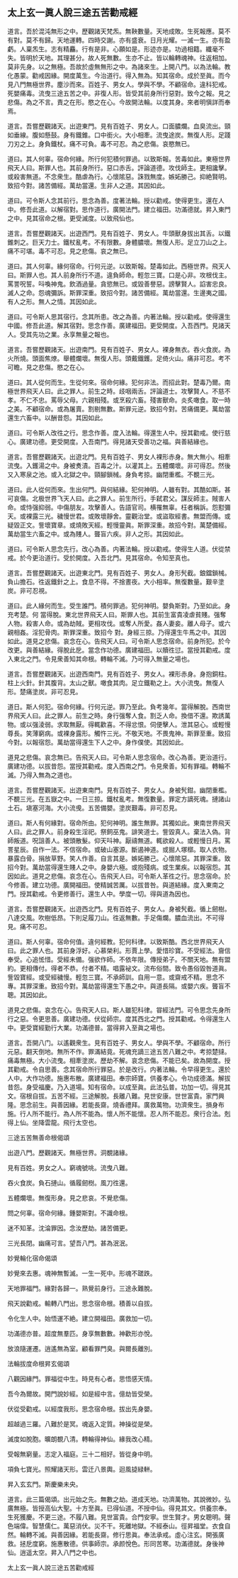 ## 太上玄一眞人說三途五苦勸戒經

道言。吾於混沌無形之中。歷觀諸天梵炁。無鞅數量。天地成敗。生死報應。莫不有對。莫不有歸。天地運轉。四時交謝。亦有盛衰。日月光耀。一滅一生。亦有盈虧。人稟炁生。志有精麤。行有是非。心願如是。形迹亦是。功過相籍。纖毫不失。皆明於天地。其理甚分。故人死無數。生亦不止。皆以輪轉魂神。往返相加。莫非先身。以之無極。吾故於虛無無形之中。為諸來生。上開八門。以為法輪。教化愚蒙。勸戒因緣。開度萬生。今治道行。得入無為。知其宿命。成於至眞。而今見八門無極世界。塵沙而來。百姓子、男女人。學與不學。不顧宿命。違科犯戒。死嬰痛毒。流曳三途五苦之中。非復人形。皆受其前身所行惡對。致今之報。見之悲傷。為之不言。責之在形。愍之在心。今故開法輪。以度其身。來者明愼詳而奉焉。

道言。吾嘗歷觀諸天。出遊東門。見有百姓子、男女人。口面膿爛。血臭流出。頸如垂線。腹如懸鼓。身有鐵錐。口中銜火。大小相牽。流曳途炭。無復人形。足踐刀刃之上。身負鐵杖。痛不可負。毒不可忍。為之悲傷。哀愍無已。

道曰。其人何辜。宿命何緣。所行何犯積何罪過。以致斯報。苦毒如此。東極世界飛天人曰。斯罪人也。其前身所行。惡口赤舌。評論道德。攻伐師主。更相讒擊。或殺害無道。不念衆生。酷虐為行。心懷隂惡。誅戮無度。嫉妬勝己。抑絶賢明。致招今對。諸苦備經。萬劫當還。生非人之道。其因如此。

道曰。可令斯人念其前行。思念為善。度著法輪。授以勸戒。使得更生。還在人中。修吾此道。以解宿對。思作道行。廣開法門。建立福田。功滿德就。昇入東門之中。見其宿命之根。更受滅度。以致飛仙也。

道言。吾嘗歷觀諸天。出遊西門。見有百姓子、男女人。牛頭獸身拔出其舌。以鐵錐刺之。巨天力士。鐵杖亂考。不有限數。身體膿壞。無復人形。足立刀山之上。痛不可堪。毒不可忍。見之悲傷。哀之無已。

道曰。其人何辜。緣何宿命。行何元逆。以致斯報。楚毒如此。西極世界。飛天人曰。斯罪人也。其人前身所行不道。違負師命。輕忽三寶。口是心非。攻根伐主。罵詈呪誓。呌喚神鬼。飲酒過量。貪慾無已。或毀善譽惡。謗擊賢人。諂害忠良。滅人之命。怨魂彌訴。斯罪深重。致招今對。諸苦備經。萬劫當還。生邊夷之國。有人之形。無人之情。其因如此。

道曰。可令斯人思其宿行。念其所患。改之為善。内著法輪。授以勸戒。使得還生中國。修吾此道。解其宿對。思念作善。廣建福田。更受開度。入吾西門。見諸天人。受其先功之業。永享無量之報也。

道言。吾嘗歷觀諸天。出遊南門。見有百姓子、男女人。裸身無衣。吞火食炭。為火所燒。頭面焦燎。舉體爛壞。無復人形。頭戴鐵鑊。足倚火山。痛非可忍。考不可瞻。見之悲傷。愍之在心。

道曰。其人從何而生。生從何來。宿命何緣。犯何非法。而招此對。楚毒乃爾。南極世界飛天人曰。此之罪人。前生之時。歧咽兩舌。評論道士。攻擊賢人。不慈不孝。不仁不忠。罵辱父母。六親相殘。或烹殺六畜。殘害獸命。炎炙噉食。取一時之美。不顧宿命。或為屠賣。割剔無數。斯罪元逆。致招今對。苦痛備更。萬劫當還生六畜中。以酬昔怨。其因如此。

道曰。可令斯人改徃之行。思念作善。度入法輪。得還生人中。授其勸戒。使行慈心。廣建功德。更受開度。入吾南門。得見諸天受善功之福。與善結緣也。

道言。吾嘗歷觀諸天。出遊北門。見有百姓子、男女人裸形赤身。無大無小。相牽流曳。入鑊湯之中。身被煑漬。百毒之汁。以灌其上。五體爛壞。非可得忍。然後又入寒泉之池。或入北獄之中。頸腳鎖械。身負考掠。幽閉重檻。不覩三光。

道曰。此人從何而來。生出何門。與何結緣。犯何神明。人雖有對。其酷如斯。甚可哀傷。北极世界飞天人曰。此之罪人。前生所行。手弑君父。謀反師主。賊害人命。或恃强抑弱。中傷朋友。攻擊善人。告語官司。横罹無辜。枉者稱訴。怨懟彌天。或裸露三光。穢慢世君。或敗壞靜舍。靈觀治堂。或盜取經書。無盟而傳。或疑毀正文。訾壞寶章。或燒敗天經。輕慢靈眞。斯罪深重。故招今對。萬楚備經。萬劫當生六畜之中。或為賤人。聾盲六疾。非人之形。其因如此。

道曰。可令斯人思念先行。改心為善。内著法輪。授以勸戒。使得生人道。伏從禁戒。於今更治道行。受於開度。入吾北門。見其宿命。令知至真也。

道言。吾嘗歷觀諸天。出遊東北門。見有百姓子、男女人。身形髠截。鋃鐺鎖械。負山擔石。徃返鐵針之上。食息不得。不捨晝夜。大小相率。無復數量。艱辛塗炭。非可忍視。

道曰。此人緣何而生。受生誰門。積何罪過。犯何神明。嬰負斯對。乃至如此。身充考楚。何
當得脫。東北世界飛天人曰。斯罪人也。其前生富貴凌虐貧賤。强奪人物。殺害人命。或為劫賊。更相攻伐。或奪人所愛。姦人妻妾。離人母子。或六親相姦。淫犯骨肉。斯罪深重。致招今
對。身經三掠。乃得還生牛馬之中。其因如此。道見之悲傷。哀念在心。告飛天人曰。可令斯人思念宿命。前身所犯。於今改更。與善結緣。得脫此戹。當念作功德。廣建福田。以贖徃愆。當授其勸戒。度入東北之門。令見衆善知其命根。轉輪不滅。乃可得入無量之場也。

道言。吾嘗歷觀諸天。出遊西南門。見有百姓子、男女人。裸形赤身。身抱銅柱。柱上火針。針其腹背。太山之獸。噉食其肉。足立鐵勒之上。大小流曳。無復人形。楚痛塗炭。非可忍見。

道日。斯人何犯。宿命何緣。行何元逆。罪乃至此。負考幾年。當得解脫。西南世界飛天人曰。此之罪人。前生之時。身行强奪人食。割乏人命。換借不還。欺誘萬物。或以强淩弱。求取無厭。得輒歡喜。不得忿恨。伺便擊人。泄其惡心。或輕慢尊長。笑薄窮病。或裸身露形。觸忤三光。不敬天地。不畏鬼神。斯罪至重。致招今對。以報宿怨。萬劫當得還生下人之中。身作僕使。其因如此。

道見之悲傷。哀念無已。告飛天人曰。可令斯人思念宿命。改心為善。更治道行。廣建功德。以拔昔怨。當授其勸戒。度入西南之門。令見衆善。知有罪福。轉輪不滅。乃得入無為之道也。

道言。吾嘗歷觀諸天。出遊東南門。見有百姓子、男女人。身被髠鉗。幽閉重檻。不覩三光。在五嶽之中。一日三掠。鐵杖亂考。無復數量。罪定方謫死魂。摙諸山土石。塡塞河海。大小流曵。五苦備嬰。塗炭艱毒。非可忍見。

道曰。斯人有何緣對。宿命所由。犯何神明。誰生無罪。其獨如此。東南世界飛天人曰。此之罪人。前身殺生淫祀。祭飼巫鬼。誹笑道士。訾毀真人。棄法入偽。背師叛道。呪詛善人。被頭散髮。仰天呌神。厭禱無道。輒欲殺人。或輕慢日月。罵詈星辰。自作一法。不信宿命。或破山塞源。斷遏神道。或掘人塚槨。取人衣物。暴露白骨。捐放草野。笑人作善。自言其是。嫉妬勝己。心懷隂惡。其罪深重。致招今對。萬劫當得還生賤人之中。身嬰六極。或抱殘病。或生業疾。以報宿怨。其因如此。道見之悲傷。哀念在心。告飛天人曰。可令斯人革徃之行。思念宿命。於今修善。建立功德。廣開福田。使精誠苦厲。以拔昔咎。與道結緣。度入東南之門。授其勸戒。令更修善行。還生人中。學度一切。得與道為因也。

道言。吾嘗歷觀諸天。出遊西北門。見有百姓子、男女人。身被髠截。循上劒樹。八達交風。吹樹低昂。下則足履刀山。徃返無數。手足傷爛。膿血流出。不可得見。痛不可忍。

道曰。斯人何辜。宿命何值。違何經教。犯何科律。以致斯酷。西北世界飛天人曰。此之罪人也。其前身浮好。心慕榮利。形賈上學。愛惜珍寶。不受經法。齎信奉受。心追恡惜。受經未備。强欲作師。不依年限。傳授弟子。不關天地。無有盟約。更相傳付。得者不恭。付者不精。唱露袐文。流布俗間。致令愚俗毀咎道眞。訾毀寶經。或受經穢慢。輕忽三寶。不承師訓。自用一意。或齋戒不精。思念不專。其罪深重。致招今對。萬劫當得還生下愚之中。與道長隔。或嬰六疾。聾盲不聰。其因如此。

道見之悲傷。哀念在心。告飛天人曰。斯人雖犯科律。甞經法門。可令思念先身所行之惡。令更思善。廣建功德。伏從師宗。度其西北之門。授其勸戒。令得還生人中。更受寶經勤行大業。功滿德普。當得昇入至眞之場也。

道言。吾開八门。以遙觀衆生。見有百姓子、男女人。學與不學。不顧宿命。所行元惡。翻天倒地。無所不作。罪滿結竟。死魂充謫三途五苦八難之中。考掠楚撻。痛毒無極。大小流曳。相牽塗炭。歷劫不解。哀念悲傷。不能已矣。故為開度。授其勸戒。令自思善。念其宿命所行罪惡。於是改行。内著法輪。令早得更生。還於人中。大作功德。施惠布散。廣建福田。奉宗師寶。供養孝心。令功成德滿。解拔昔怨。身受福慶。乃入道場。知有宿命。以成至眞。此法弘普。功加一切。得見其文。宿根自拔。五苦不經。三途解脫。長離八難。見世安康。世世富貴。家門興隆。思念前生。與善因緣。若能長齋。燒香禮拜。廣救萬物。功濟衆生。損身布施。行人所不能行。為人所不能為。懷人所不能懷。忍人所不能忍。衆行合法。剋得上仙。坐降雲龍。飛行太空也。

三途五苦無善命根偈頌

出遊八門。歷觀諸天。無極世界。洞覩諸緣。

見有百姓。男女之人。窮魂號咷。流曳八難。

吞火食炭。負石摙山。循履劒𣗳。風刀徃還。

五體爛壞。無復形身。見之悲哀。不覺悲傷。

問之何辜。宿命何緣。鍾嬰斯對。不識命根。

迷不知革。沈淪罪因。念汝歷劫。諸苦備更。

三光長閉。幽痛可言。望吾八門。甚為泯泯。


妙覺輪化宿命偈頌

妙覺來去惠。魂神無暫滅。一生一死中。形魂不蹉跌。

天地罪福門。緣對各歸一。熟覺前身行。三途永難脫。

飛天說勸戒。輸轉八門出。思念宿命根。積善以自拔。

令化生人中。始悟運不絶。建立開福田。廣救加一切。

功滿德亦普。超度無羣匹。身享無數數。神歡形亦悅。

放浪隨運遷。逍遙無為室。顧看罪門臭。與爾長離別。


法輪拔度命根昇玄偈頌

八觀因緣門。罪福從中生。時見有心者。思悟感天情。

吾今為爾故。開門說妙經。如是經中言。億劫皆受榮。

伏從受勸戒。以經度我形。思念宿命根。拔出先身嬰。

超越過三羅。八難於是冥。魂返入定質。神操從是榮。

滅度如脫胞。曠朗覩八清。轉輪得神仙。緣我改心精。

受報無窮量。志定入福庭。三十二相好。皆從身中明。

項負七寶光。照耀諸天形。雲迁八景輿。迴風㨗緑軿。

昇入玄玄門。斯慶樂未央。

道言。此三篇偈頌。出元始之先。無數之劫。道成天地。功濟萬物。其說微妙。弘廣無極。皆授高仙大聖。十方至眞。已得仙道。不授中仙。得見其文。供養宗奉。生死獲慶。不更三途。不履八難。見世富貴。合門安寧。世生賢才。男女聰明。聲色端偉。智慧儒仁。萬惡消伏。災不干。死離地獄。不經泰山。徑昇福堂。衣食自然。輪轉不滅。與善因緣。若能長齋。修行思眞。奉法承戒。虛心注玄。開張廣救。拯戹度窮。施惠散德。供事師宗。承颜悅色。形同苦寒。功滿德就。身後神仙。逍遥太空。昇入八門之中也。

太上玄一眞人說三途五苦勸戒經
